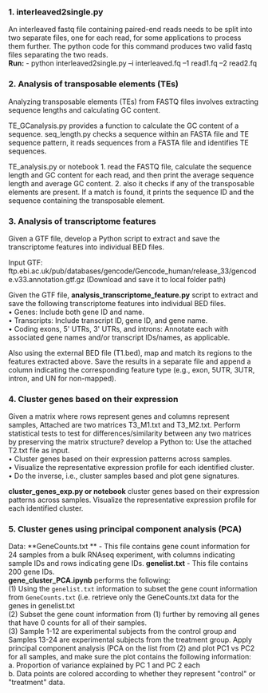 ### 1. interleaved2single.py
An interleaved fastq file containing paired-end reads needs to be split into two separate files, one for each read, for some applications to process them further. The python code for this command produces two valid fastq files separating the two reads. <br>
**Run:** - python interleaved2single.py –i interleaved.fq –1 read1.fq –2 read2.fq

 ### 2. Analysis of transposable elements (TEs)
 Analyzing transposable elements (TEs) from FASTQ files involves extracting sequence lengths and calculating GC content.
 
 TE_GCanalysis.py provides a function to calculate the GC content of a sequence. seq_length.py checks a sequence within an FASTA file and TE sequence pattern, it reads sequences from a FASTA file and identifies TE sequences.

 TE_analysis.py or notebook 1. read the FASTQ file, calculate the sequence length and GC content for each read, and then print the average sequence length and average GC content. 2. also it checks if any of the transposable elements are present. If a match is found, it prints the sequence ID and the sequence containing the transposable element.

### 3. Analysis of transcriptome features
Given a GTF file, develop a Python script to extract and save the transcriptome features into individual BED files.

Input GTF: ftp.ebi.ac.uk/pub/databases/gencode/Gencode_human/release_33/gencode.v33.annotation.gtf.gz (Download and save it to local folder path)

Given the GTF file, **analysis_transcriptome_feature.py** script to extract and save the following transcriptome features into individual BED files. <br>
• Genes: Include both gene ID and name. <br>
• Transcripts: Include transcript ID, gene ID, and gene name. <br>
• Coding exons, 5' UTRs, 3' UTRs, and introns: Annotate each with associated gene names and/or transcript IDs/names, as applicable. <br>

Also using the external BED file (T1.bed), map and match its regions to the features extracted above. Save the results in a separate file and append a column indicating the corresponding feature type (e.g., exon, 5UTR, 3UTR, intron, and UN for non-mapped).

### 4. Cluster genes based on their expression

Given a matrix where rows represent genes and columns represent samples, 
Attached are two matrices T3_M1.txt and T3_M2.txt. Perform statistical tests to test for differences/similarity between any two matrices by preserving the matrix structure?
develop a Python to: Use the attached T2.txt file as input. <br>
• Cluster genes based on their expression patterns across samples. <br>
• Visualize the representative expression profile for each identified cluster. <br>
• Do the inverse, i.e., cluster samples based and plot gene signatures. <be>

**cluster_genes_exp.py or notebook** cluster genes based on their expression patterns across samples. Visualize the representative expression profile for each identified cluster.

### 5. Cluster genes using principal component analysis (PCA)

Data: **GeneCounts.txt ** - This file contains gene count information for 24 samples from a bulk RNAseq experiment, with columns indicating sample IDs and rows indicating gene IDs. **genelist.txt** - This file contains 200 gene IDs. <br>
**gene_cluster_PCA.ipynb** performs the following: <br>
(1) Using the `genelist.txt` information to subset the gene count information from `GeneCounts.txt` (i.e. retrieve only the GeneCounts.txt data for the genes in genelist.txt <br>
(2) Subset the gene count information from (1) further by removing all genes that have 0 counts for all of their samples. <br>
(3) Sample 1-12 are experimental subjects from the control group and Samples 13-24 are experimental subjects from the treatment group. Apply principal component analysis (PCA
on the list from (2) and plot PC1 vs PC2 for all samples, and make sure the plot contains the following information: <br>
    a. Proportion of variance explained by PC 1 and PC 2 each <br>
    b. Data points are colored according to whether they represent "control" or "treatment" data. <br>

